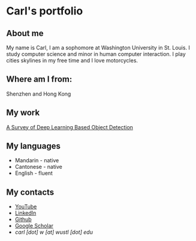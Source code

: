 # Carl's portfolio 


## About me
My name is Carl, I am a sophomore at Washington University in St. Louis. I study computer science and minor in human computer interaction. I play cities skylines in my free time and I love motorcycles.


## Where am I from:
Shenzhen and Hong Kong

## My work
<a href="https://scholar.google.com/citations?view_op=view_citation&hl=en&user=vBhKZHcAAAAJ&citation_for_view=vBhKZHcAAAAJ:u-x6o8ySG0sC">A Survey of Deep Learning Based Object Detection</a>

## My languages
<ul>
			<li>Mandarin - native</li>
			<li>Cantonese - native</li>
			<li>English - fluent</li>
		</ul>

## My contacts
<ul>
			<li><a href="https://youtube.com/@user-qb3uz4iq4c?si=IMvEzHdgalDO6IBC">YouTube</a></li>
            <li><a href="https://www.linkedin.com/in/carl-wang-922a102b0/">LinkedIn</a></li>
            <li><a href="https://github.com/cwong8751">Github</a></li>
			<li><a href="https://scholar.google.com/citations?user=vBhKZHcAAAAJ&hl=en">Google Scholar</a>
			<li><address>carl [dot] w [at] wustl [dot] edu</address></li>
        </ul>

